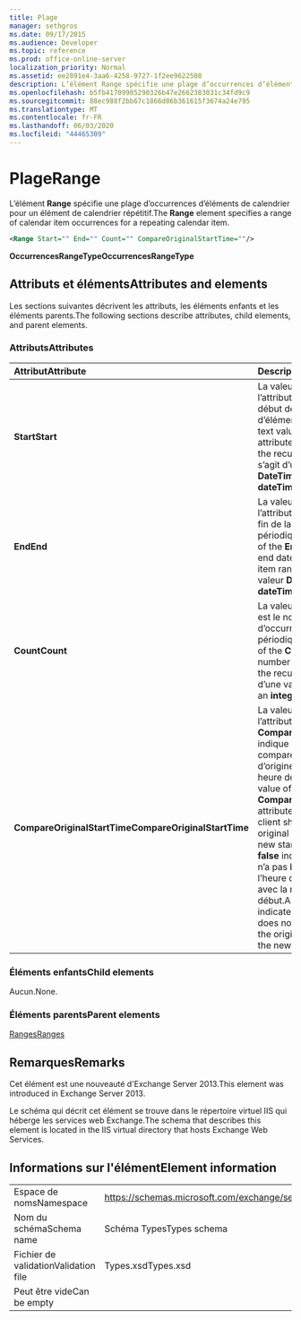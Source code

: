 ```yaml
---
title: Plage
manager: sethgros
ms.date: 09/17/2015
ms.audience: Developer
ms.topic: reference
ms.prod: office-online-server
localization_priority: Normal
ms.assetid: ee2891e4-3aa6-4258-9727-1f2ee9622508
description: L’élément Range spécifie une plage d’occurrences d’éléments de calendrier pour un élément de calendrier répétitif.
ms.openlocfilehash: b5fb41709905290326b47e2662383031c34fd9c9
ms.sourcegitcommit: 88ec988f2bb67c1866d06b361615f3674a24e795
ms.translationtype: MT
ms.contentlocale: fr-FR
ms.lasthandoff: 06/03/2020
ms.locfileid: "44465309"
---
```

# <a name="range"></a><span data-ttu-id="c9144-103">Plage</span><span class="sxs-lookup"><span data-stu-id="c9144-103">Range</span></span>

<span data-ttu-id="c9144-104">L’élément **Range** spécifie une plage d’occurrences d’éléments de calendrier pour un élément de calendrier répétitif.</span><span class="sxs-lookup"><span data-stu-id="c9144-104">The **Range** element specifies a range of calendar item occurrences for a repeating calendar item.</span></span> 
  
```XML
<Range Start="" End="" Count="" CompareOriginalStartTime=""/>
```

 <span data-ttu-id="c9144-105">**OccurrencesRangeType**</span><span class="sxs-lookup"><span data-stu-id="c9144-105">**OccurrencesRangeType**</span></span>
## <a name="attributes-and-elements"></a><span data-ttu-id="c9144-106">Attributs et éléments</span><span class="sxs-lookup"><span data-stu-id="c9144-106">Attributes and elements</span></span>

<span data-ttu-id="c9144-107">Les sections suivantes décrivent les attributs, les éléments enfants et les éléments parents.</span><span class="sxs-lookup"><span data-stu-id="c9144-107">The following sections describe attributes, child elements, and parent elements.</span></span>
  
### <a name="attributes"></a><span data-ttu-id="c9144-108">Attributs</span><span class="sxs-lookup"><span data-stu-id="c9144-108">Attributes</span></span>

|<span data-ttu-id="c9144-109">**Attribut**</span><span class="sxs-lookup"><span data-stu-id="c9144-109">**Attribute**</span></span>|<span data-ttu-id="c9144-110">**Description**</span><span class="sxs-lookup"><span data-stu-id="c9144-110">**Description**</span></span>|
|:-----|:-----|
|<span data-ttu-id="c9144-111">**Start**</span><span class="sxs-lookup"><span data-stu-id="c9144-111">**Start**</span></span> <br/> |<span data-ttu-id="c9144-112">La valeur de texte de l’attribut **Start** est la date de début de la plage d’éléments périodiques.</span><span class="sxs-lookup"><span data-stu-id="c9144-112">The text value of the **Start** attribute is the start date of the recurring item range.</span></span> <span data-ttu-id="c9144-113">Il s’agit d’une valeur **DateTime** .</span><span class="sxs-lookup"><span data-stu-id="c9144-113">This is a **dateTime** value.</span></span>  <br/> |
|<span data-ttu-id="c9144-114">**End**</span><span class="sxs-lookup"><span data-stu-id="c9144-114">**End**</span></span> <br/> |<span data-ttu-id="c9144-115">La valeur de texte de l’attribut **end** est la date de fin de la plage d’éléments périodiques.</span><span class="sxs-lookup"><span data-stu-id="c9144-115">The text value of the **End** attribute is the end date of the recurring item range.</span></span> <span data-ttu-id="c9144-116">Il s’agit d’une valeur **DateTime** .</span><span class="sxs-lookup"><span data-stu-id="c9144-116">This is a **dateTime** value.</span></span>  <br/> |
|<span data-ttu-id="c9144-117">**Count**</span><span class="sxs-lookup"><span data-stu-id="c9144-117">**Count**</span></span> <br/> |<span data-ttu-id="c9144-118">La valeur de l’attribut **Count** est le nombre d’occurrences de l’élément périodique.</span><span class="sxs-lookup"><span data-stu-id="c9144-118">The text value of the **Count** attribute is the number of occurrences of the recurring item.</span></span> <span data-ttu-id="c9144-119">Il s’agit d’une valeur **entière** .</span><span class="sxs-lookup"><span data-stu-id="c9144-119">This is an **integer** value.</span></span>  <br/> |
|<span data-ttu-id="c9144-120">**CompareOriginalStartTime**</span><span class="sxs-lookup"><span data-stu-id="c9144-120">**CompareOriginalStartTime**</span></span> <br/> |<span data-ttu-id="c9144-121">La valeur de texte **true** pour l’attribut **CompareOriginalStartTime** indique que le client doit comparer l’heure de début d’origine et la nouvelle heure de début.</span><span class="sxs-lookup"><span data-stu-id="c9144-121">The text value of **true** for the **CompareOriginalStartTime** attribute indicates that the client should compare the original start time with the new start time.</span></span> <span data-ttu-id="c9144-122">La valeur **false** indique que le client n’a pas besoin de comparer l’heure de début d’origine avec la nouvelle heure de début.</span><span class="sxs-lookup"><span data-stu-id="c9144-122">A value of **false** indicates that the client does not need to compare the original start time with the new start time.</span></span>  <br/> |
   
### <a name="child-elements"></a><span data-ttu-id="c9144-123">Éléments enfants</span><span class="sxs-lookup"><span data-stu-id="c9144-123">Child elements</span></span>

<span data-ttu-id="c9144-124">Aucun.</span><span class="sxs-lookup"><span data-stu-id="c9144-124">None.</span></span>
  
### <a name="parent-elements"></a><span data-ttu-id="c9144-125">Éléments parents</span><span class="sxs-lookup"><span data-stu-id="c9144-125">Parent elements</span></span>

[<span data-ttu-id="c9144-126">Ranges</span><span class="sxs-lookup"><span data-stu-id="c9144-126">Ranges</span></span>](ranges.md)
  
## <a name="remarks"></a><span data-ttu-id="c9144-127">Remarques</span><span class="sxs-lookup"><span data-stu-id="c9144-127">Remarks</span></span>

<span data-ttu-id="c9144-128">Cet élément est une nouveauté d'Exchange Server 2013.</span><span class="sxs-lookup"><span data-stu-id="c9144-128">This element was introduced in Exchange Server 2013.</span></span>
  
<span data-ttu-id="c9144-129">Le schéma qui décrit cet élément se trouve dans le répertoire virtuel IIS qui héberge les services web Exchange.</span><span class="sxs-lookup"><span data-stu-id="c9144-129">The schema that describes this element is located in the IIS virtual directory that hosts Exchange Web Services.</span></span>
  
## <a name="element-information"></a><span data-ttu-id="c9144-130">Informations sur l'élément</span><span class="sxs-lookup"><span data-stu-id="c9144-130">Element information</span></span>

|||
|:-----|:-----|
|<span data-ttu-id="c9144-131">Espace de noms</span><span class="sxs-lookup"><span data-stu-id="c9144-131">Namespace</span></span>  <br/> |https://schemas.microsoft.com/exchange/services/2006/types  <br/> |
|<span data-ttu-id="c9144-132">Nom du schéma</span><span class="sxs-lookup"><span data-stu-id="c9144-132">Schema name</span></span>  <br/> |<span data-ttu-id="c9144-133">Schéma Types</span><span class="sxs-lookup"><span data-stu-id="c9144-133">Types schema</span></span>  <br/> |
|<span data-ttu-id="c9144-134">Fichier de validation</span><span class="sxs-lookup"><span data-stu-id="c9144-134">Validation file</span></span>  <br/> |<span data-ttu-id="c9144-135">Types.xsd</span><span class="sxs-lookup"><span data-stu-id="c9144-135">Types.xsd</span></span>  <br/> |
|<span data-ttu-id="c9144-136">Peut être vide</span><span class="sxs-lookup"><span data-stu-id="c9144-136">Can be empty</span></span>  <br/> ||
   

